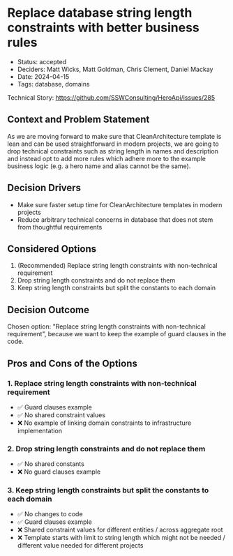 # Replace database string length constraints with better business rules

- Status: accepted
- Deciders: Matt Wicks, Matt Goldman, Chris Clement, Daniel Mackay
- Date: 2024-04-15
- Tags: database, domains

Technical Story: https://github.com/SSWConsulting/HeroApi/issues/285

## Context and Problem Statement

As we are moving forward to make sure that CleanArchitecture template is lean and can be used
straightforward in modern projects, we are going to drop technical constraints such as string length in names and description
and instead opt to add more rules which adhere more to the example business logic (e.g. a hero name and alias cannot be the same).

## Decision Drivers <!-- optional -->

- Make sure faster setup time for CleanArchitecture templates in modern projects
- Reduce arbitrary technical concerns in database that does not stem from thoughtful requirements

## Considered Options

1. (Recommended) Replace string length constraints with non-technical requirement
2. Drop string length constraints and do not replace them
3. Keep string length constraints but split the constants to each domain

## Decision Outcome

Chosen option: "Replace string length constraints with non-technical requirement", because we want to
keep the example of guard clauses in the code.

## Pros and Cons of the Options <!-- optional -->

### 1. Replace string length constraints with non-technical requirement

- ✅ Guard clauses example
- ✅ No shared constraint values
- ❌ No example of linking domain constraints to infrastructure implementation

### 2. Drop string length constraints and do not replace them

- ✅ No shared constants
- ❌ No guard clauses example

### 3. Keep string length constraints but split the constants to each domain

- ✅ No changes to code
- ✅ Guard clauses example
- ❌ Shared constraint values for different entities / across aggregate root
- ❌ Template starts with limit to string length which might not be needed / different value needed for different projects

